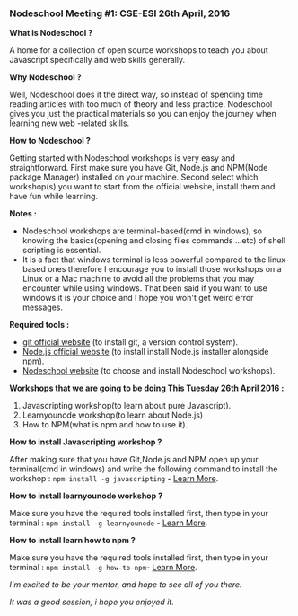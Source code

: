 ### Nodeschool Meeting #1: CSE-ESI 26th April, 2016

**What is Nodeschool ?**

A home for a collection of open source workshops to teach you about Javascript specifically and web skills generally.

**Why Nodeschool ?**

Well, Nodeschool does it the direct way, so instead of spending time reading articles with too much of theory and less practice.
Nodeschool gives you just the practical materials  so you can enjoy the journey when learning new web -related skills.

**How to Nodeschool ?**

Getting started with Nodeschool workshops is very easy and straightforward.
First make sure you have Git, Node.js and NPM(Node package Manager) installed on your machine.
Second select which workshop(s) you want to start from the official website, install them and have fun while learning.

**Notes :**

* Nodeschool workshops are terminal-based(cmd in windows), so knowing the basics(opening and closing files commands ...etc) of shell scripting is essential.
* It is a fact that windows terminal  is less powerful compared to the linux-based ones therefore I encourage you to install those workshops on a Linux or a Mac machine to avoid all the problems that you may encounter while using windows. 
That been said if you want to use windows it is your choice and I hope you won't get weird error messages.

**Required tools :**
* [git official website](https://git-scm.com/book/en/v2/Getting-Started-Installing-Git) (to install git, a version control system).
* [Node.js official website](https://nodejs.org/en/download/) (to install install Node.js installer alongside npm).
* [Nodeschool website](http://nodeschool.io/) (to choose and install Nodeschool workshops).

**Workshops that we are going to be doing This Tuesday 26th April 2016 :**

1. Javascripting workshop(to learn about pure Javascript).
2. Learnyounode workshop(to learn about Node.js)
3. How to NPM(what is npm and how to use it).

**How to install Javascripting workshop ?**

After making sure that you have Git,Node.js and NPM open up your terminal(cmd in windows) and write the 
following command to install the workshop : 
``npm install -g javascripting`` - [Learn More](https://github.com/sethvincent/javascripting).


**How to install learnyounode workshop ?**

Make sure you have the required tools installed first, then type in your terminal : 
``npm install -g learnyounode`` - [Learn More](https://github.com/workshopper/learnyounode).

**How to install learn how to  npm ?**

Make sure you have the required tools installed first, then type in your terminal :
``npm install -g how-to-npm``- [Learn More](https://github.com/npm/how-to-npm).





~~*I'm excited to be your mentor, and hope to see all of you there.*~~

*It was a good session, i hope you enjoyed it.*
